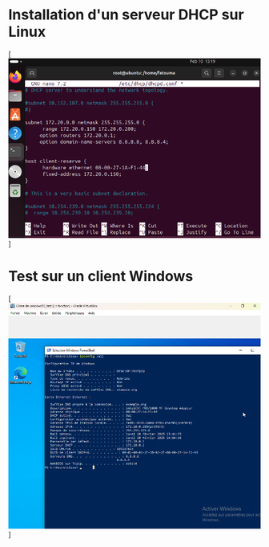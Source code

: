 # Installation d'un serveur DHCP sur Linux
[![DHCP-lunix-reservation](https://github.com/fcisse-c/DHCH-Linux/blob/main/DHCP-lunix-reservation.png)]


# Test sur un client Windows
[![dhcp-machine-cliente](https://github.com/fcisse-c/DHCH-Linux/blob/main/dhcp-machine-cliente.png)]
